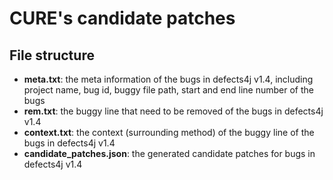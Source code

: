 # CURE's candidate patches

## File structure
* **meta.txt**: the meta information of the bugs in defects4j v1.4, including project name, bug id, buggy file path, start and end line number of the bugs
* **rem.txt**: the buggy line that need to be removed of the bugs in defects4j v1.4
* **context.txt**: the context (surrounding method) of the buggy line of the bugs in defects4j v1.4
* **candidate_patches.json**: the generated candidate patches for bugs in defects4j v1.4
